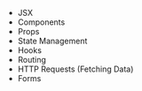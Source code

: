 - JSX
- Components
- Props
- State Management
- Hooks
- Routing
- HTTP Requests (Fetching Data)
- Forms
